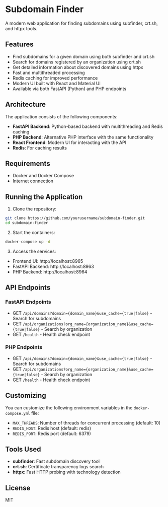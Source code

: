 # Subdomain Finder

A modern web application for finding subdomains using subfinder, crt.sh, and httpx tools.

## Features

- Find subdomains for a given domain using both subfinder and crt.sh
- Search for domains registered by an organization using crt.sh
- Get detailed information about discovered domains using httpx
- Fast and multithreaded processing
- Redis caching for improved performance
- Modern UI built with React and Material UI
- Available via both FastAPI (Python) and PHP endpoints

## Architecture

The application consists of the following components:

- **FastAPI Backend**: Python-based backend with multithreading and Redis caching
- **PHP Backend**: Alternative PHP interface with the same functionality
- **React Frontend**: Modern UI for interacting with the API
- **Redis**: For caching results

## Requirements

- Docker and Docker Compose
- Internet connection

## Running the Application

1. Clone the repository:

```bash
git clone https://github.com/yourusername/subdomain-finder.git
cd subdomain-finder
```

2. Start the containers:

```bash
docker-compose up -d
```

3. Access the services:

- Frontend UI: http://localhost:8965
- FastAPI Backend: http://localhost:8963
- PHP Backend: http://localhost:8964

## API Endpoints

### FastAPI Endpoints

- GET `/api/domains?domain={domain_name}&use_cache={true|false}` - Search for subdomains
- GET `/api/organizations?org_name={organization_name}&use_cache={true|false}` - Search by organization
- GET `/health` - Health check endpoint

### PHP Endpoints

- GET `/api/domains?domain={domain_name}&use_cache={true|false}` - Search for subdomains
- GET `/api/organizations?org_name={organization_name}&use_cache={true|false}` - Search by organization
- GET `/health` - Health check endpoint

## Customizing

You can customize the following environment variables in the `docker-compose.yml` file:

- `MAX_THREADS`: Number of threads for concurrent processing (default: 10)
- `REDIS_HOST`: Redis host (default: redis)
- `REDIS_PORT`: Redis port (default: 6379)

## Tools Used

- **subfinder**: Fast subdomain discovery tool
- **crt.sh**: Certificate transparency logs search
- **httpx**: Fast HTTP probing with technology detection

## License

MIT 